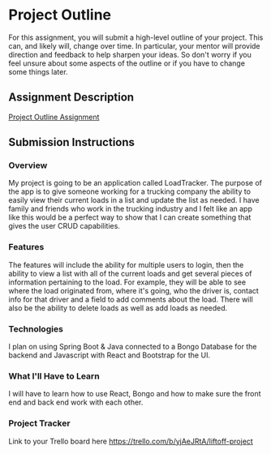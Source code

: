 # Project Outline
For this assignment, you will submit a high-level outline of your project. This can, and likely will, change over time. In particular, your mentor will provide direction and feedback to help sharpen your ideas. So don't worry if you feel unsure about some aspects of the outline or if you have to change some things later.

## Assignment Description
[Project Outline Assignment](https://education.launchcode.org/liftoff/modules/assignments/project-outline)

## Submission Instructions

### Overview
My project is going to be an application called LoadTracker. The purpose of the app is to give someone
working for a trucking company the ability to easily view their current loads in a list and update the
list as needed. I have family and friends who work in the trucking industry and I felt like an app like
this would be a perfect way to show that I can create something that gives the user CRUD capabilities. 
### Features
The features will include the ability for multiple users to login, then the ability to view a list with
all of the current loads and get several pieces of information pertaining to the load. For example, they
will be able to see where the load originated from, where it's going, who the driver is, contact info for
that driver and a field to add comments about the load. There will also be the ability to delete loads as
well as add loads as needed. 
### Technologies
I plan on using Spring Boot & Java connected to a Bongo Database for the backend and Javascript with React
and Bootstrap for the UI. 
### What I'll Have to Learn
I will have to learn how to use React, Bongo and how to make sure the front end and back end work with each other. 
### Project Tracker
Link to your Trello board here
https://trello.com/b/yjAeJRtA/liftoff-project
